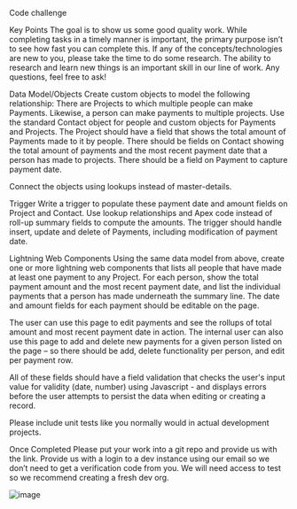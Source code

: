 Code challenge


Key Points
The goal is to show us some good quality work. While completing tasks in a timely manner is important, the primary purpose isn’t to see how fast you can complete this.
If any of the concepts/technologies are new to you, please take the time to do some research. The ability to research and learn new things is an important skill in our line of work.
Any questions, feel free to ask!

Data Model/Objects
Create custom objects to model the following relationship: There are Projects to which multiple people can make Payments. Likewise, a person can make payments to multiple projects. Use the standard Contact object for people and custom objects for Payments and Projects. The Project should have a field that shows the total amount of Payments made to it by people. There should be fields on Contact showing the total amount of payments and the most recent payment date that a person has made to projects. There should be a field on Payment to capture payment date.

Connect the objects using lookups instead of master-details.

Trigger
Write a trigger to populate these payment date and amount fields on Project and Contact. Use lookup relationships and Apex code instead of roll-up summary fields to compute the amounts. The trigger should handle insert, update and delete of Payments, including modification of payment date.

Lightning Web Components
Using the same data model from above, create one or more lightning web components that lists all people that have made at least one payment to any Project. For each person, show the total payment amount and the most recent payment date, and list the individual payments that a person has made underneath the summary line. The date and amount fields for each payment should be editable on the page.

The user can use this page to edit payments and see the rollups of total amount and most recent payment date in action. The internal user can also use this page to add and delete new payments for a given person listed on the page – so there should be add, delete functionality per person, and edit per payment row.

All of these fields should have  a field validation that checks the user's input value for validity (date, number) using Javascript - and displays errors before the user attempts to persist the data when editing or creating a record.

Please include unit tests like you normally would in actual development projects.

Once Completed
Please put your work into a git repo and provide us with the link.
Provide us with a login to a dev instance using our email so we don’t need to get a verification code from you. We will need access to test so we recommend creating a fresh dev org.

![image](https://user-images.githubusercontent.com/87058939/124709409-0fcbc900-dec1-11eb-9242-7fefa43b2182.png)
